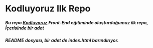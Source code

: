 # Kodluyoruz Ilk Repo
##### Bu repo [Kodluyoruz](www.kodluyoruz.org) Front-End eğitiminde oluşturduğumuz ilk repo, İçerisinde bir adet
##### README dosyası, bir adet de index.html barındırıyor.